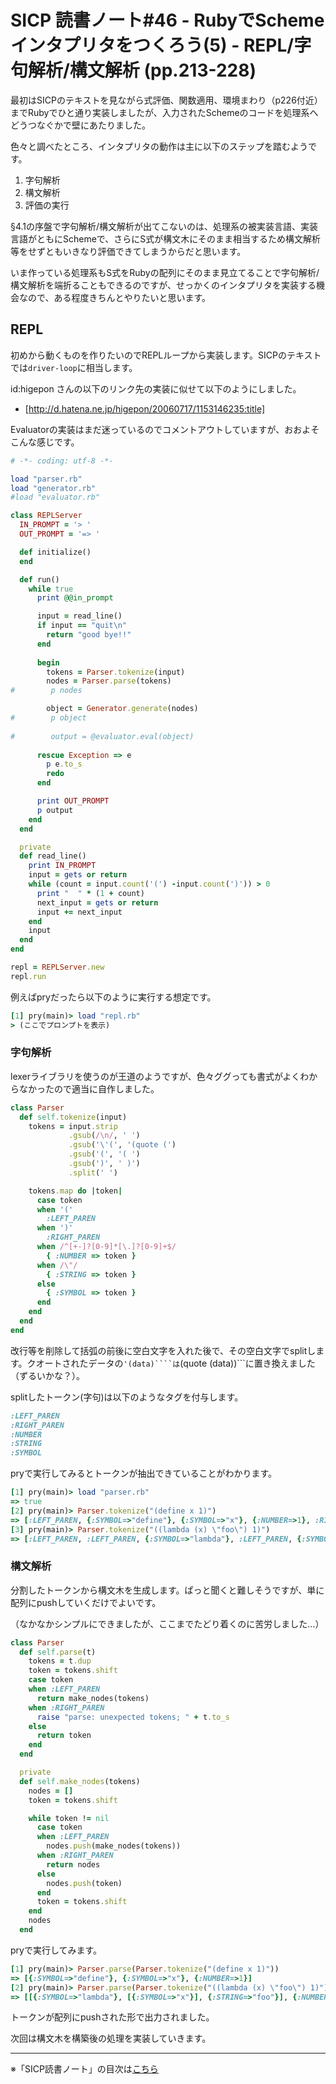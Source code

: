 SICP 読書ノート#46 - RubyでSchemeインタプリタをつくろう(5) - REPL/字句解析/構文解析 (pp.213-228)
======================================

最初はSICPのテキストを見ながら式評価、関数適用、環境まわり（p226付近）までRubyでひと通り実装しましたが、入力されたSchemeのコードを処理系へどうつなぐかで壁にあたりました。

色々と調べたところ、インタプリタの動作は主に以下のステップを踏むようです。

1. 字句解析
2. 構文解析
3. 評価の実行

§4.1の序盤で字句解析/構文解析が出てこないのは、処理系の被実装言語、実装言語がともにSchemeで、さらにS式が構文木にそのまま相当するため構文解析等をせずともいきなり評価できてしまうからだと思います。

いま作っている処理系もS式をRubyの配列にそのまま見立てることで字句解析/構文解析を端折ることもできるのですが、せっかくのインタプリタを実装する機会なので、ある程度きちんとやりたいと思います。

## REPL

初めから動くものを作りたいのでREPLループから実装します。SICPのテキストでは```driver-loop```に相当します。

id:higepon さんの以下のリンク先の実装に似せて以下のようにしました。

- [http://d.hatena.ne.jp/higepon/20060717/1153146235:title]

Evaluatorの実装はまだ迷っているのでコメントアウトしていますが、おおよそこんな感じです。

```ruby
# -*- coding: utf-8 -*-

load "parser.rb"
load "generator.rb"
#load "evaluator.rb"

class REPLServer
  IN_PROMPT = '> '
  OUT_PROMPT = '=> '

  def initialize()
  end

  def run()
    while true
      print @@in_prompt

      input = read_line()
      if input == "quit\n"
        return "good bye!!"
      end
      
      begin
        tokens = Parser.tokenize(input)
        nodes = Parser.parse(tokens)
#        p nodes

        object = Generator.generate(nodes)
#        p object
        
#        output = @evaluator.eval(object)
        
      rescue Exception => e
        p e.to_s
        redo
      end

      print OUT_PROMPT
      p output
    end
  end

  private
  def read_line()
    print IN_PROMPT
    input = gets or return
    while (count = input.count('(') -input.count(')')) > 0
      print "  " * (1 + count)
      next_input = gets or return
      input += next_input
    end
    input
  end
end

repl = REPLServer.new
repl.run
```

例えばpryだったら以下のように実行する想定です。

```ruby
[1] pry(main)> load "repl.rb"
> (ここでプロンプトを表示)
```

### 字句解析

lexerライブラリを使うのが王道のようですが、色々ググっても書式がよくわからなかったので適当に自作しました。

```ruby
class Parser
  def self.tokenize(input)
    tokens = input.strip
             .gsub(/\n/, ' ')
             .gsub('\'(', '(quote (')
             .gsub('(', '( ')
             .gsub(')', ' )')
             .split(' ')

    tokens.map do |token|
      case token
      when '('
        :LEFT_PAREN
      when ')'
        :RIGHT_PAREN
      when /^[+-]?[0-9]*[\.]?[0-9]+$/
        { :NUMBER => token }
      when /\"/
        { :STRING => token }
      else
        { :SYMBOL => token }
      end
    end
  end
end
```

改行等を削除して括弧の前後に空白文字を入れた後で、その空白文字でsplitします。クオートされたデータの```'(data)````は```(quote (data))```に置き換えました（ずるいかな？）。

splitしたトークン(字句)は以下のようなタグを付与します。

```ruby
:LEFT_PAREN
:RIGHT_PAREN
:NUMBER
:STRING
:SYMBOL
```

pryで実行してみるとトークンが抽出できていることがわかります。

```ruby
[1] pry(main)> load "parser.rb"
=> true
[2] pry(main)> Parser.tokenize("(define x 1)")
=> [:LEFT_PAREN, {:SYMBOL=>"define"}, {:SYMBOL=>"x"}, {:NUMBER=>1}, :RIGHT_PAREN]
[3] pry(main)> Parser.tokenize("((lambda (x) \"foo\") 1)")
=> [:LEFT_PAREN, :LEFT_PAREN, {:SYMBOL=>"lambda"}, :LEFT_PAREN, {:SYMBOL=>"x"}, :RIGHT_PAREN, {:STRING=>"foo"}, :RIGHT_PAREN, {:NUMBER=>1}, :RIGHT_PAREN]
```

### 構文解析

分割したトークンから構文木を生成します。ぱっと聞くと難しそうですが、単に配列にpushしていくだけでよいです。

（なかなかシンプルにできましたが、ここまでたどり着くのに苦労しました…）

```ruby
class Parser
  def self.parse(t)
    tokens = t.dup
    token = tokens.shift
    case token
    when :LEFT_PAREN
      return make_nodes(tokens)
    when :RIGHT_PAREN
      raise "parse: unexpected tokens; " + t.to_s
    else
      return token
    end
  end

  private
  def self.make_nodes(tokens)
    nodes = []
    token = tokens.shift

    while token != nil
      case token
      when :LEFT_PAREN
        nodes.push(make_nodes(tokens))
      when :RIGHT_PAREN
        return nodes
      else
        nodes.push(token)
      end
      token = tokens.shift
    end
    nodes
  end
```

pryで実行してみます。

```ruby
[1] pry(main)> Parser.parse(Parser.tokenize("(define x 1)"))
=> [{:SYMBOL=>"define"}, {:SYMBOL=>"x"}, {:NUMBER=>1}]
[2] pry(main)> Parser.parse(Parser.tokenize("((lambda (x) \"foo\") 1)"))
=> [[{:SYMBOL=>"lambda"}, [{:SYMBOL=>"x"}], {:STRING=>"foo"}], {:NUMBER=>1}]
```

トークンが配列にpushされた形で出力されました。


次回は構文木を構築後の処理を実装していきます。

--------------------------------

※「SICP読書ノート」の目次は[こちら](/entry/sicp/index)


<script type="text/x-mathjax-config">
  MathJax.Hub.Config({ tex2jax: { inlineMath: [['$','$'], ["\\(","\\)"]] } });
</script>
<script type="text/javascript"
  src="http://cdn.mathjax.org/mathjax/latest/MathJax.js?config=TeX-AMS_HTML">
</script>
<meta http-equiv="X-UA-Compatible" CONTENT="IE=EmulateIE7" />

